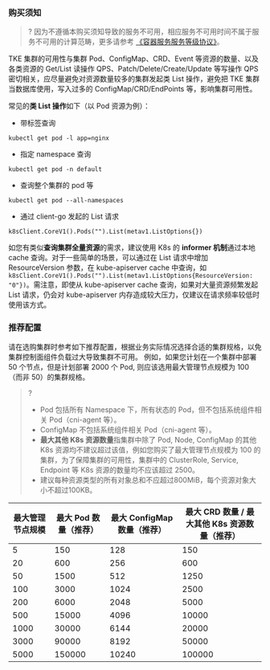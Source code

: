 
### 购买须知

>? 因为不遵循本购买须知导致的服务不可用，相应服务不可用时间不属于服务不可用的计算范畴，更多请参考 [《容器服务服务等级协议》](https://cloud.tencent.com/document/product/457/36510#4.-.E5.85.8D.E8.B4.A3.E6.9D.A1.E6.AC.BE)。

TKE 集群的可用性与集群 Pod、ConfigMap、CRD、Event 等资源的数量、以及各类资源的 Get/List 读操作 QPS、Patch/Delete/Create/Update 等写操作 QPS 密切相关，应尽量避免对资源数量较多的集群发起类 List 操作，避免把 TKE 集群当数据库使用，写入过多的 ConfigMap/CRD/EndPoints 等，影响集群可用性。

常见的**类 List 操作**如下（以 Pod 资源为例）：
- 带标签查询
```
kubectl get pod -l app=nginx
```
- 指定 namespace 查询
```
kubectl get pod -n default
```
- 查询整个集群的 pod 等
```
kubectl get pod --all-namespaces
```
- 通过 client-go 发起的 List 请求
```
k8sClient.CoreV1().Pods("").List(metav1.ListOptions{})
```

如您有类似**查询集群全量资源**的需求，建议使用 K8s 的 **informer 机制**通过本地 cache 查询。对于一些简单的场景，可以通过在 List 请求中增加 ResourceVersion 参数，在 kube-apiserver cache 中查询，如 `k8sClient.CoreV1().Pods("").List(metav1.ListOptions{ResourceVersion: "0"})`。需注意，即使从 kube-apiserver cache 查询，如果对大量资源频繁发起 List 请求，仍会对 kube-apiserver 内存造成较大压力，仅建议在请求频率较低时使用该方式。

### 推荐配置
请在选购集群时参考如下推荐配置，根据业务实际情况选择合适的集群规格，以免集群控制面组件负载过大导致集群不可用。
例如，如果您计划在一个集群中部署 50 个节点，但是计划部署 2000 个 Pod, 则应该选用最大管理节点规模为 100（而非 50）的集群规格。
>? 
>- Pod 包括所有 Namespace 下，所有状态的 Pod，但不包括系统组件相关 Pod（cni-agent 等）。
>- ConfigMap 不包括系统组件相关 Pod（cni-agent 等）。
>- **最大其他 K8s 资源数量**指集群中除了 Pod, Node, ConfigMap 的其他 K8s 资源均不建议超过该值，例如您购买了最大管理节点规模为 100 的集群，为了保障集群的可用性，集群中的 ClusterRole, Service, Endpoint 等 K8s 资源的数量均不应该超过 2500。
>- 建议每种资源类型的所有对象总和不应超过800MiB，每个资源对象大小不超过100KB。
>

| 最大管理节点规模 | 最大 Pod 数量（推荐） | 最大 ConfigMap 数量（推荐） | 最大 CRD 数量 / 最大其他 K8s 资源数量（推荐） | 
| ---------------- | ------------------- | ------------------------- | ------------------- |
| 5                | 150                 | 128                        | 150                 | 
| 20               | 600                 | 256                       | 600                 |
| 50               | 1500                | 512                     | 1250                |
| 100              | 3000                | 1024                    | 2500                |
| 200              | 6000                | 2048                    | 5000                |
| 500              | 15000               | 4096                   | 10000               |
| 1000             | 30000               | 6144                     | 20000               |
| 3000             | 90000               | 8192                  | 50000              |
| 5000             | 150000              | 10240                     | 100000              |
